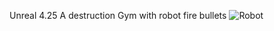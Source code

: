 Unreal 4.25
A destruction Gym with robot fire bullets
![Robot](https://user-images.githubusercontent.com/22080463/187137501-3dc3d2a8-f75f-4fb0-a2ac-a35f1b1e538c.gif)
